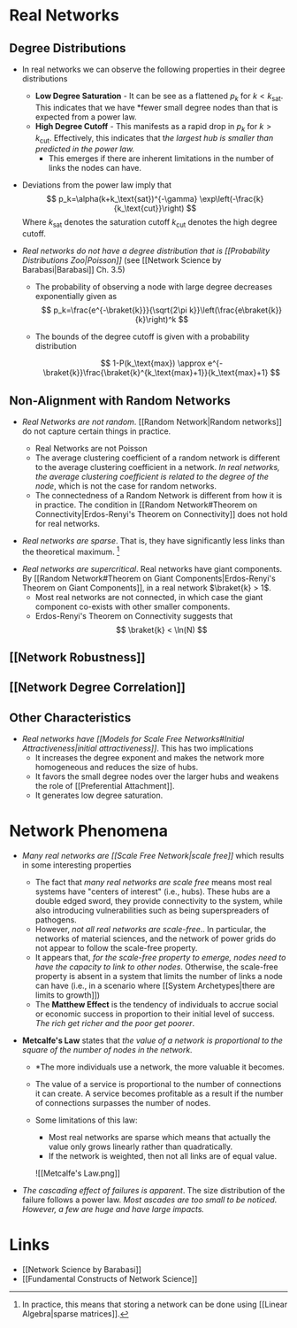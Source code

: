 # Real Networks 
## Degree Distributions 
* In real networks we can observe the following properties in their degree distributions 
	* **Low Degree Saturation** -  It can be see as a flattened $p_k$ for $k<k_{\text{sat}}$. This indicates that we have *fewer small degree nodes than that is expected from a power law.
	* **High Degree Cutoff** - This manifests as a rapid drop in $p_k$ for $k>k_\text{cut}$. Effectively, this indicates that t*he largest hub is smaller than predicted in the power law.* 
		* This emerges if there are inherent limitations in the number of links the nodes can have.

* Deviations from the power law imply that 
  $$
  p_k=\alpha(k+k_\text{sat})^{-\gamma} \exp\left(-\frac{k}{k_\text{cut}}\right)
  $$
  Where 
  $k_\text{sat}$ denotes the saturation cutoff 
  $k_\text{cut}$ denotes the high degree cutoff.

* *Real networks do not have a degree distribution that is [[Probability Distributions Zoo|Poisson]]*  (see [[Network Science by Barabasi|Barabasi]] Ch. 3.5)
	* The probability of observing a node with large degree decreases exponentially given as 
	  $$
	  p_k=\frac{e^{-\braket{k}}}{\sqrt{2\pi k}}\left(\frac{e\braket{k}}{k}\right)^k
	  $$
	* The bounds of the degree cutoff is given with a probability distribution 
	  
	  $$
	  1-P(k_\text{max}) \approx e^{-\braket{k}}\frac{\braket{k}^{k_\text{max}+1}}{k_\text{max}+1}
	  $$

## Non-Alignment with Random Networks
* *Real Networks are not random*.  [[Random Network|Random networks]] do not capture certain things in practice. 
	* Real Networks are not Poisson 
	* The average clustering coefficient of a random network is different to the average clustering coefficient in a network. *In real networks, the average clustering coefficient is related to the degree of the node*, which is not the case for random networks. 
	* The connectedness of a Random Network is different from how it is in practice. The condition in [[Random Network#Theorem on Connectivity|Erdos-Renyi's Theorem on Connectivity]] does not hold for real networks.

* *Real networks are sparse*. That is, they have significantly less links than the theoretical maximum. [^sparse]

[^sparse]: In practice, this means that storing a network can be done using [[Linear Algebra|sparse matrices]]. 

* *Real networks are supercritical*. Real networks have giant components. By [[Random Network#Theorem on Giant Components|Erdos-Renyi's Theorem on Giant Components]], in a real network $\braket{k} > 1$. 
	* Most real networks are not connected, in which case the giant component co-exists with other smaller components. 
	* Erdos-Renyi's Theorem on Connectivity suggests that 
	  $$
	  \braket{k} < \ln(N)
	  $$

## [[Network Robustness]]

## [[Network Degree Correlation]]

## Other Characteristics 
* *Real networks have [[Models for Scale Free Networks#Initial Attractiveness|initial attractiveness]]*. This has two implications 
	* It increases the degree exponent and makes the network more homogeneous and reduces the size of hubs. 
	* It favors the small degree nodes over the larger hubs and weakens the role of [[Preferential Attachment]].
	* It generates low degree saturation. 
# Network Phenomena 
* *Many real networks are [[Scale Free Network|scale free]]* which results in some interesting properties 
	* The fact that *many real networks are scale free* means most real systems have "centers of interest" (i.e., hubs).  These hubs are a double edged sword, they provide connectivity to the system, while also introducing vulnerabilities such as being superspreaders of pathogens.
	* However, *not all real networks are scale-free*.. In particular, the networks of material sciences, and the network of power grids do not appear to follow the scale-free property.
	* It appears that, *for the scale-free property to emerge, nodes need to have the capacity to link to other nodes*. Otherwise, the scale-free property is absent in a system that limits the number of links a node can have (i.e., in a scenario where [[System Archetypes|there are limits to growth]])
	* The **Matthew Effect** is the tendency of individuals to accrue social or economic success in proportion to their initial level of success.  *The rich get richer and the poor get poorer*.

* **Metcalfe's Law** states that *the value of a network is proportional to the square of the number of nodes in the network.*
	* *The more individuals use a network, the more valuable it becomes.
	* The value of a service is proportional to the number of connections it can create. A service becomes profitable as a result if the number of connections surpasses the number of nodes. 
	* Some limitations of this law: 
		* Most real networks are sparse which means that actually the value only grows linearly rather than quadratically.
		* If the network is weighted, then not all links are of equal value.
		  
	  ![[Metcalfe's Law.png]]

* *The cascading effect of failures is apparent*. The size distribution of the failure follows a power law. *Most ascades are too small to be noticed. However, a few are huge and have large impacts.*
# Links 
* [[Network Science by Barabasi]]
* [[Fundamental Constructs of Network Science]]